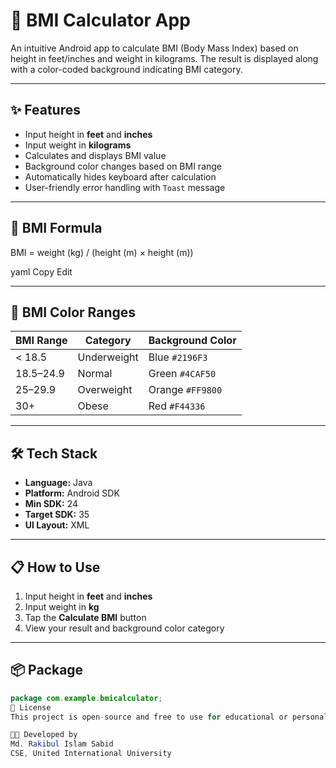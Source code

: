 # 📱 BMI Calculator App

An intuitive Android app to calculate BMI (Body Mass Index) based on height in feet/inches and weight in kilograms. The result is displayed along with a color-coded background indicating BMI category.

---

## ✨ Features

- Input height in **feet** and **inches**
- Input weight in **kilograms**
- Calculates and displays BMI value
- Background color changes based on BMI range
- Automatically hides keyboard after calculation
- User-friendly error handling with `Toast` message

---

## 🧮 BMI Formula

BMI = weight (kg) / (height (m) × height (m))

yaml
Copy
Edit

---

## 🎨 BMI Color Ranges

| BMI Range   | Category     | Background Color |
|-------------|--------------|------------------|
| < 18.5      | Underweight  | Blue `#2196F3`    |
| 18.5–24.9   | Normal       | Green `#4CAF50`   |
| 25–29.9     | Overweight   | Orange `#FF9800`  |
| 30+         | Obese        | Red `#F44336`     |

---

## 🛠️ Tech Stack

- **Language:** Java
- **Platform:** Android SDK
- **Min SDK:** 24
- **Target SDK:** 35
- **UI Layout:** XML

---

## 📋 How to Use

1. Input height in **feet** and **inches**
2. Input weight in **kg**
3. Tap the **Calculate BMI** button
4. View your result and background color category

---

## 📦 Package

```java
package com.example.bmicalculator;
📃 License
This project is open-source and free to use for educational or personal projects.

👨‍💻 Developed by
Md. Rakibul Islam Sabid
CSE, United International University
